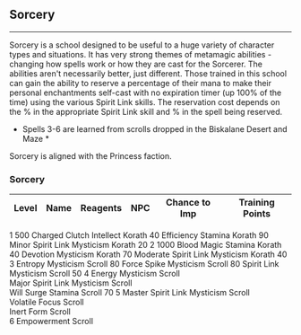 ## Sorcery

---

Sorcery is a school designed to be useful to a huge variety of character types and situations. It has very strong themes of metamagic abilities - changing how spells work or how they are cast for the Sorcerer. The abilities aren't necessarily better, just different.
Those trained in this school can gain the ability to reserve a percentage of their mana to make their personal enchantments self-cast with no expiration timer (up 100% of the time) using the various Spirit Link skills. The reservation cost depends on the % in the appropriate Spirit Link skill and % in the spell being reserved.

* Spells 3-6 are learned from scrolls dropped in the Biskalane Desert and Maze *

Sorcery is aligned with the Princess faction.

### Sorcery
| Level | Name | Reagents | NPC | Chance to Imp | Training Points |
| ----- | ---- | -------- | --- | ------------- | --------------- |
1	500	Charged Clutch	Intellect	Korath		40
Efficiency	Stamina	Korath		90
Minor Spirit Link	Mysticism	Korath		20
2	1000	Blood Magic	Stamina	Korath		40
Devotion	Mysticism	Korath		70
Moderate Spirit Link	Mysticism	Korath		40
3		Entropy	Mysticism	Scroll		80
Force Spike	Mysticism	Scroll		80
Spirit Link	Mysticism	Scroll		50
4		Energy	Mysticism	Scroll		
Major Spirit Link	Mysticism	Scroll		
Will Surge	Stamina	Scroll		70
5		Master Spirit Link	Mysticism	Scroll		
Volatile Focus		Scroll		
Inert Form		Scroll		
6		Empowerment		Scroll		